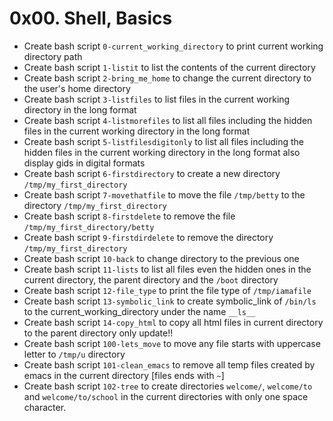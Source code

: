 # 0x00. Shell, Basics

- Create bash script `0-current_working_directory` to print current working directory path
- Create bash script `1-listit` to list the contents of the current directory
- Create bash script `2-bring_me_home` to change the current directory to the user's home directory
- Create bash script `3-listfiles` to list files in the current working directory in the long format
- Create bash script `4-listmorefiles` to list all files including the hidden files in the current working directory in the long format
- Create bash script `5-listfilesdigitonly` to list all files including the hidden files in the current working directory in the long format also display gids in digital formats
- Create bash script `6-firstdirectory` to create a new directory `/tmp/my_first_directory`
- Create bash script `7-movethatfile` to move the file `/tmp/betty` to the directory `/tmp/my_first_directory`
- Create bash script `8-firstdelete` to remove the file `/tmp/my_first_directory/betty`
- Create bash script `9-firstdirdelete` to remove the directory `/tmp/my_first_directory`
- Create bash script `10-back` to change directory to the previous one
- Create bash script `11-lists` to list all files even the hidden ones in the current directory, the parent directory and the `/boot` directory
- Create bash script `12-file_type` to print the file type of `/tmp/iamafile`
- Create bash script `13-symbolic_link` to create symbolic_link of `/bin/ls` to the current_working_directory under the name `__ls__`
- Create bash script `14-copy_html` to copy all html files in current directory to the parent directory only update!!
- Create bash script `100-lets_move` to move any file starts with uppercase letter to `/tmp/u` directory
- Create bash script `101-clean_emacs` to remove all temp files created by emacs in the current directory [files ends with `~`]
- Create bash script `102-tree` to create directories `welcome/`, `welcome/to` and `welcome/to/school` in the current directories with only one space character.
